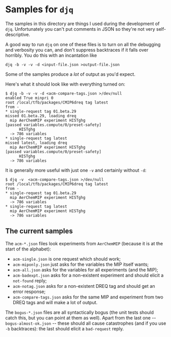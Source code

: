 # Samples for `djq`
The samples in this directory are things I used during the development of `djq`.  Unfortunately you can't put comments in JSON so they're not very self-descriptive.

A good way to run `djq` on one of these files is to turn on all the debugging and verbosity you can, and don't suppress backtraces if it falls over horribly.  You do this with an incantation like

```
djq -b -v -v -d <input-file.json >output-file.json
```

Some of the samples produce a *lot* of output as you'd expect.

Here's what it should look like with everything turned on:

```
$ djq -b -v -v -d <acm-compare-tags.json >/dev/null
enabled True minpri 0
root /local/tfb/packages/CMIP6dreq tag latest
from -
* single-request tag 01.beta.29
missed 01.beta.29, loading dreq
  mip AerChemMIP experiment HISTghg
[passed variables.compute/0/preset-safety]
      HISTghg
  -> 786 variables
* single-request tag latest
missed latest, loading dreq
  mip AerChemMIP experiment HISTghg
[passed variables.compute/0/preset-safety]
      HISTghg
  -> 786 variables
```

It is generally more useful with just one `-v` and certainly without `-d`:

```
$ djq -v  <acm-compare-tags.json >/dev/null
root /local/tfb/packages/CMIP6dreq tag latest
from -
* single-request tag 01.beta.29
  mip AerChemMIP experiment HISTghg
  -> 786 variables
* single-request tag latest
  mip AerChemMIP experiment HISTghg
  -> 786 variables
```

## The current samples
The `acm-*.json` files look experiments from `AerChemMIP` (because it is at the start of the alphabet):

* `acm-single.json` is one request which should work;
* `acm-miponly.json` just asks for the variables the MIP itself wants;
* `acm-all.json` asks for the variables for all experiments (and the MIP);
* `acm-badexpt.json` asks for a non-existent experiment and should elicit a `not-found` reply;
* `acm-notag.json` asks for a non-existent DREQ tag and should get an error response;
* `acm-compare-tags.json` asks for the same MIP and experiment from two DREQ tags and will make a lot of output.

The `bogus-*.json` files are all syntactically bogus (the unit tests should catch this, but you can point at them as well).  Apart from the last one -- `bogus-almost-ok.json` -- these should all cause catastrophes (and if you use `-b` backtraces): the last should elicit a `bad-request` reply.